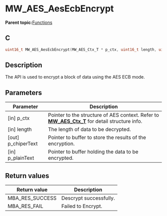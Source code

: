 # MW\_AES\_AesEcbEncrypt

**Parent topic:**[Functions](GUID-EFCDC69F-77B9-4BFF-8256-6A99E252D223.md)

## C

```c
uint16_t MW_AES_AesEcbEncrypt(MW_AES_Ctx_T * p_ctx, uint16_t length, uint8_t *p_chiperText, uint8_t *p_plainText);
```

## Description

The API is used to encrypt a block of data using the AES ECB mode.

## Parameters

|Parameter|Description|
|---------|-----------|
|\[in\] p\_ctx|Pointer to the structure of AES context. Refer to **[MW\_AES\_Ctx\_T](GUID-02DB18AB-0B83-4EC7-8BA6-03EB1C68EEDE.md)** for detail structure info.|
|\[in\] length|The length of data to be decrypted.|
|\[out\] p\_chiperText|Pointer to buffer to store the results of the encryption.|
|\[in\] p\_plainText|Pointer to buffer holding the data to be encrypted.|

## Return values

|Return value|Description|
|------------|-----------|
|MBA\_RES\_SUCCESS|Descrypt successfully.|
|MBA\_RES\_FAIL|Failed to Encrypt.|

